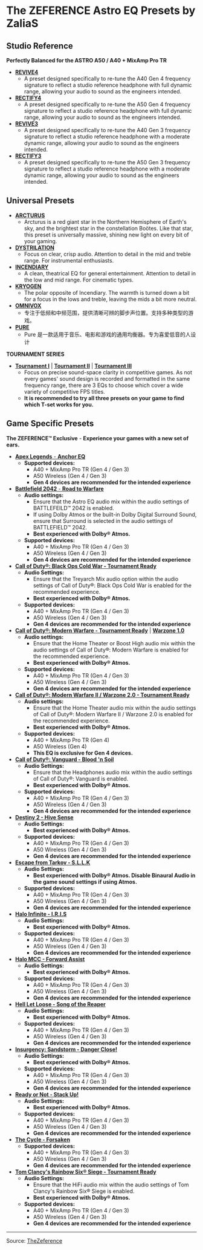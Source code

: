 # The ZEFERENCE Astro EQ Presets by ZaliaS

## Studio Reference

**Perfectly Balanced for the ASTRO A50 / A40 + MixAmp Pro TR**

- [**REVIVE4**](Studio%20Reference/REVIVE4%20[A40Gen4]%20-%20The%20ZEFERENCE™.astroeq)
  - A preset designed specifically to re-tune the A40 Gen 4 frequency signature to reflect a studio reference headphone with full dynamic range, allowing your audio to sound as the engineers intended.
- [**RECTIFY4**](Studio%20Reference/RECTIFY4%20[A50Gen4]%20-%20The%20ZEFERENCE™.astroeq)
  - A preset designed specifically to re-tune the A50 Gen 4 frequency signature to reflect a studio reference headphone with full dynamic range, allowing your audio to sound as the engineers intended.
- [**REVIVE3**](Studio%20Reference/REVIVE3%20[A40Gen3]%20-%20The%20ZEFERENCE™.astroeq)
  - A preset designed specifically to re-tune the A40 Gen 3 frequency signature to reflect a studio reference headphone with a moderate dynamic range, allowing your audio to sound as the engineers intended.
- [**RECTIFY3**](Studio%20Reference/RECTIFY3%20[A50Gen3]%20-%20The%20ZEFERENCE™.astroeq)
  - A preset designed specifically to re-tune the A50 Gen 3 frequency signature to reflect a studio reference headphone with a moderate dynamic range, allowing your audio to sound as the engineers intended.
  
## Universal Presets
- [**ARCTURUS**](Universal%20Presets/Arcturus%20-%20The%20ZEFERENCE™.astroeq)
  - Arcturus is a red giant star in the Northern Hemisphere of Earth's sky, and the brightest star in the constellation Boötes. Like that star, this preset is universally massive, shining new light on every bit of your gaming.
- [**DYSTRILATION**](Universal%20Presets/Dystrilation%20-%20The%20ZEFERENCE™.astroeq)
  - Focus on clear, crisp audio. Attention to detail in the mid and treble range. For instrumental enthusiasts.
- [**INCENDIARY**](Universal%20Presets/Incendiary%20-%20The%20ZEFERENCE™.astroeq)
  - A clean, theatrical EQ for general entertainment. Attention to detail in the low and mid range. For cinematic types.
- [**KRYOGEN**](Universal%20Presets/Kryogen%20-%20The%20ZEFERENCE™.astroeq)
  - The polar opposite of Incendiary. The warmth is turned down a bit for a focus in the lows and treble, leaving the mids a bit more neutral.
- [**OMNIVOX**](Universal%20Presets/Omnivox%20-%20The%20ZEFERENCE™.astroeq)
  - 专注于低频和中频范围，提供清晰可辨的脚步声位置。支持多种类型的游戏。
- [**PURE**](Universal%20Presets/Pure%20-%20The%20ZEFERENCE™.astroeq)
  - Pure 是一款适用于音乐、电影和游戏的通用均衡器。专为喜爱低音的人设计
  

**TOURNAMENT SERIES**
- [**Tournament I**](TOURNAMENT%20SERIES/Tournament%20I%20-%20The%20ZEFERENCE™.astroeq) | [**Tournament II**](TOURNAMENT%20SERIES/Tournament%20II%20-%20The%20ZEFERENCE™.astroeq) | [**Tournament III**](TOURNAMENT%20SERIES/Tournament%20III%20-%20The%20ZEFERENCE™.astroeq)
  - Focus on precise sound-space clarity in competitive games. As not every games' sound design is recorded and formatted in the same frequency range, there are 3 EQs to choose which cover a wide variety of competitive FPS titles.
  - **It is recommended to try all three presets on your game to find which T-set works for you.**


## Game Specific Presets
**The ZEFERENCE™ Exclusive** - **Experience your games with a new set of ears.**
- [**Apex Legends** - **Anchor EQ**](Game%20Specific%20Presets/Apex%20Legends™%20-%20Anchor%20(v1.0.1).astroeq)
  - **Supported devices:**
    - A40 + MixAmp Pro TR (Gen 4 / Gen 3)
    - A50 Wireless (Gen 4 / Gen 3)
    - **Gen 4 devices are recommended for the intended experience**
- [**Battlefield 2042** - **Road to Warfare**](Game%20Specific%20Presets/BF2042%20-%20Road%20to%20Warfare%20(v1.3).astroeq)
  - **Audio settings:**
    - Ensure that the Astro EQ audio mix within the audio settings of BATTLEFEILD™ 2042 is enabled.
    - If using Dolby Atmos or the built-in Dolby Digital Surround Sound, ensure that Surround is selected in the audio settings of BATTLEFIELD™ 2042.
    - **Best experienced with Dolby® Atmos.**
  - **Supported devices:**
    - A40 + MixAmp Pro TR (Gen 4 / Gen 3)
    - A50 Wireless (Gen 4 / Gen 3)
    - **Gen 4 devices are recommended for the intended experience**
- [**Call of Duty®: Black Ops Cold War - Tournament Ready**](Game%20Specific%20Presets/Call%20of%20Duty®%20CW%20TR%20(v1.41.1).astroeq)
  - **Audio Settings:**
    - Ensure that the Treyarch Mix audio option within the audio settings of Call of Duty®: Black Ops Cold War is enabled for the recommended experience.
    - **Best experienced with Dolby® Atmos.**
  - **Supported devices:**
    - A40 + MixAmp Pro TR (Gen 4 / Gen 3)
    - A50 Wireless (Gen 4 / Gen 3)
    - **Gen 4 devices are recommended for the intended experience**
- [**Call of Duty®: Modern Warfare - Tournament Ready**](Game%20Specific%20Presets/Call%20of%20Duty®%20MW-WZ%20TR%20(v1.22).astroeq) | [**Warzone 1.0**](Game%20Specific%20Presets/Call%20of%20Duty®%20Warzone%20(v1.3).astroeq)
  - **Audio settings:**
    - Ensure that the Home Theater or Boost High audio mix within the audio settings of Call of Duty®: Modern Warfare is enabled for the recommended experience.
    - **Best experienced with Dolby® Atmos.**
  - **Supported devices:**
    - A40 + MixAmp Pro TR (Gen 4 / Gen 3)
    - A50 Wireless (Gen 4 / Gen 3)
    - **Gen 4 devices are recommended for the intended experience**
- [**Call of Duty®: Modern Warfare II / Warzone 2.0 - Tournament Ready**](Game%20Specific%20Presets/Call%20of%20Duty®%20MWII-WZ2%20TR%20(v1.0).astroeq)
  - **Audio settings:**
    - Ensure that the Home Theater audio mix within the audio settings of Call of Duty®: Modern Warfare II / Warzone 2.0 is enabled for the recommended experience.
    - **Best experienced with Dolby® Atmos.**
  - **Supported devices:**
    - A40 + MixAmp Pro TR (Gen 4)
    - A50 Wireless (Gen 4)
    - **This EQ is exclusive for Gen 4 devices.**
- [**Call of Duty®: Vanguard - Blood 'n Soil**](Game%20Specific%20Presets/Call%20of%20Duty®%20VG%20-%20Blood%20'n%20Soil%20(v1.0).astroeq)
  - **Audio Settings:**
    - Ensure that the Headphones audio mix within the audio settings of Call of Duty®: Vanguard is enabled.
    - **Best experienced with Dolby® Atmos.**
  - **Supported devices:**
    - A40 + MixAmp Pro TR (Gen 4 / Gen 3)
    - A50 Wireless (Gen 4 / Gen 3)
    - **Gen 4 devices are recommended for the intended experience**
- [**Destiny 2 - Hive Sense**](Game%20Specific%20Presets/Destiny%202%20-%20Hive%20Sense%20(v1.0.1).astroeq)
  - **Audio Settings:**
    - **Best experienced with Dolby® Atmos.**
  - **Supported devices:**
    - A40 + MixAmp Pro TR (Gen 4 / Gen 3)
    - A50 Wireless (Gen 4 / Gen 3)
    - **Gen 4 devices are recommended for the intended experience**
- [**Escape from Tarkov - S.L.L.K**](Game%20Specific%20Presets/S.L.L.K.%20-%20EFT%20(v1.0).astroeq)
  - **Audio Settings:**
    - **Best experienced with Dolby® Atmos. Disable Binaural Audio in the game sound settings if using Atmos.**
  - **Supported devices:**
    - A40 + MixAmp Pro TR (Gen 4 / Gen 3)
    - A50 Wireless (Gen 4 / Gen 3)
    - **Gen 4 devices are recommended for the intended experience** 
- [**Halo Infinite - I.R.I.S**](Game%20Specific%20Presets/Halo%20Infinite%20-%20I.R.I.S..astroeq)
  - **Audio Settings:**
    - **Best experienced with Dolby® Atmos.**
  - **Supported devices:**
    - A40 + MixAmp Pro TR (Gen 4 / Gen 3)
    - A50 Wireless (Gen 4 / Gen 3)
    - **Gen 4 devices are recommended for the intended experience**
- [**Halo MCC - Forward Assist**](Game%20Specific%20Presets/Halo%20MCC%20-%20Forward%20Assist%20(v1.0).astroeq)
  - **Audio Settings:**
    - **Best experienced with Dolby® Atmos.**
  - **Supported devices:**
    - A40 + MixAmp Pro TR (Gen 4 / Gen 3)
    - A50 Wireless (Gen 4 / Gen 3)
    - **Gen 4 devices are recommended for the intended experience**
- [**Hell Let Loose - Song of the Reaper**](Game%20Specific%20Presets/HLL%20-%20Song%20of%20the%20Reaper%20(v1.0).astroeq)
  - **Audio Settings:**
    - **Best experienced with Dolby® Atmos.**
  - **Supported devices:**
    - A40 + MixAmp Pro TR (Gen 4 / Gen 3)
    - A50 Wireless (Gen 4 / Gen 3)
    - **Gen 4 devices are recommended for the intended experience**
- [**Insurgency: Sandstorm - Danger Close!**](Game%20Specific%20Presets/INS%20-%20Danger%20Close!%20(v1.0).astroeq)
  - **Audio Settings:**
    - **Best experienced with Dolby® Atmos.**
  - **Supported devices:**
    - A40 + MixAmp Pro TR (Gen 4 / Gen 3)
    - A50 Wireless (Gen 4 / Gen 3)
    - **Gen 4 devices are recommended for the intended experience**
- [**Ready or Not - Stack Up!**](Game%20Specific%20Presets/RoN%20-%20Stack%20Up!%20(v1.0).astroeq)
  - **Audio Settings:**
    - **Best experienced with Dolby® Atmos.**
  - **Supported devices:**
    - A40 + MixAmp Pro TR (Gen 4 / Gen 3)
    - A50 Wireless (Gen 4 / Gen 3)
    - **Gen 4 devices are recommended for the intended experience**
- [**The Cycle - Forsaken**](Game%20Specific%20Presets/The%20Cycle%20-%20Forsaken%20(v1.0).astroeq)
  - **Supported devices:**
    - A40 + MixAmp Pro TR (Gen 4 / Gen 3)
    - A50 Wireless (Gen 4 / Gen 3)
    - **Gen 4 devices are recommended for the intended experience**
- [**Tom Clancy's Rainbow Six® Siege - Tournament Ready**](Game%20Specific%20Presets/Rainbow%20Six®%20Siege%20TR%20(v1.0).astroeq)
  - **Audio Settings:**
    - Ensure that the HiFi audio mix within the audio settings of Tom Clancy's Rainbow Six® Siege is enabled.
    - **Best experienced with Dolby® Atmos.**
  - **Supported devices:**
    - A40 + MixAmp Pro TR (Gen 4 / Gen 3)
    - A50 Wireless (Gen 4 / Gen 3)
    - **Gen 4 devices are recommended for the intended experience**

***

Source: [TheZeference](https://www.thezeference.com/archived/astro-eq)
